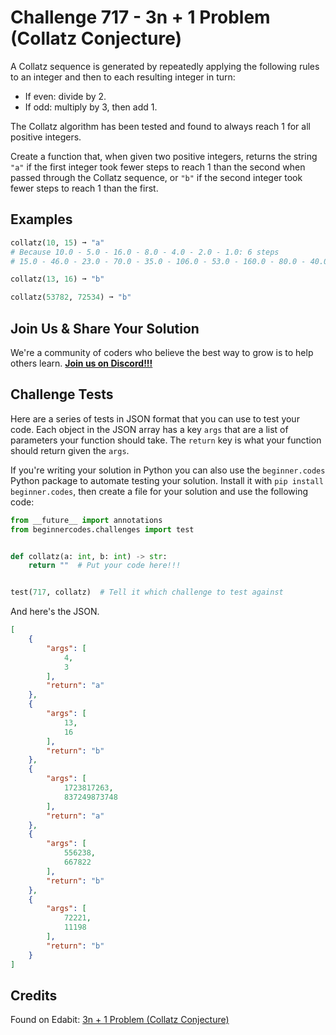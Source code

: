 # Challenge 717 - 3n + 1 Problem (Collatz Conjecture)

A Collatz sequence is generated by repeatedly applying the following rules to an integer and then to each resulting integer in turn:

- If even: divide by 2.
- If odd: multiply by 3, then add 1.

The Collatz algorithm has been tested and found to always reach 1 for all positive integers.

Create a function that, when given two positive integers, returns the string `"a"` if the first integer took fewer steps to reach 1 than the second when passed through the Collatz sequence, or `"b"` if the second integer took fewer steps to reach 1 than the first.

## Examples
```python
collatz(10, 15) ➞ "a"
# Because 10.0 - 5.0 - 16.0 - 8.0 - 4.0 - 2.0 - 1.0: 6 steps
# 15.0 - 46.0 - 23.0 - 70.0 - 35.0 - 106.0 - 53.0 - 160.0 - 80.0 - 40.0 - 20.0 - 10.0 - 5.0 - 16.0 - 8.0 - 4.0 - 2.0 - 1.0: 17 steps

collatz(13, 16) ➞ "b"

collatz(53782, 72534) ➞ "b"
```
## Join Us & Share Your Solution

We're a community of coders who believe the best way to grow is to help others learn. **[Join us on Discord!!!](https://discord.gg/sfHykntuGy)**

## Challenge Tests

Here are a series of tests in JSON format that you can use to test your code. Each object in the JSON array has a key `args` that are a list of parameters your function should take. The `return` key is what your function should return given the `args`. 

If you're writing your solution in Python you can also use the `beginner.codes` Python package to automate testing your solution. Install it with `pip install beginner.codes`, then create a file for your solution and use the following code:
```python
from __future__ import annotations
from beginnercodes.challenges import test


def collatz(a: int, b: int) -> str:
    return ""  # Put your code here!!!


test(717, collatz)  # Tell it which challenge to test against
```
And here's the JSON.
```json
[
    {
        "args": [
            4,
            3
        ],
        "return": "a"
    },
    {
        "args": [
            13,
            16
        ],
        "return": "b"
    },
    {
        "args": [
            1723817263,
            837249873748
        ],
        "return": "a"
    },
    {
        "args": [
            556238,
            667822
        ],
        "return": "b"
    },
    {
        "args": [
            72221,
            11198
        ],
        "return": "b"
    }
]
```
## Credits

Found on Edabit: [3n + 1 Problem (Collatz Conjecture)](https://edabit.com/challenge/6JNHBeGxY8dhTaPhs)
